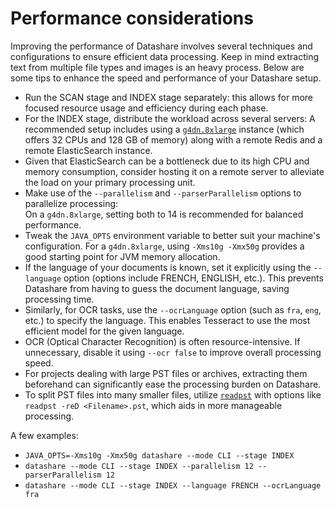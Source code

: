 # Performance considerations

Improving the performance of Datashare involves several techniques and configurations to ensure efficient data processing. Keep in mind extracting text from multiple file types and images is an heavy process. Below are some tips to enhance the speed and performance of your Datashare setup.

* Run the SCAN stage and INDEX stage separately: this allows for more focused resource usage and efficiency during each phase.
* For the INDEX stage, distribute the workload across several servers: A recommended setup includes using a [`g4dn.8xlarge`](https://instances.vantage.sh/aws/ec2/g4dn.8xlarge) instance (which offers 32 CPUs and 128 GB of memory) along with a remote Redis and a remote ElasticSearch instance.
* Given that ElasticSearch can be a bottleneck due to its high CPU and memory consumption, consider hosting it on a remote server to alleviate the load on your primary processing unit.
* Make use of the `--parallelism` and `--parserParallelism` options to parallelize processing:\
  On a `g4dn.8xlarge`, setting both to 14 is recommended for balanced performance.
* Tweak the `JAVA_OPTS` environment variable to better suit your machine's configuration. For a `g4dn.8xlarge`, using `-Xms10g -Xmx50g` provides a good starting point for JVM memory allocation.
* If the language of your documents is known, set it explicitly using the `--language` option (options include FRENCH, ENGLISH, etc.). This prevents Datashare from having to guess the document language, saving processing time.
* Similarly, for OCR tasks, use the `--ocrLanguage` option (such as `fra`, `eng`, etc.) to specify the language. This enables Tesseract to use the most efficient model for the given language.
* OCR (Optical Character Recognition) is often resource-intensive. If unnecessary, disable it using `--ocr false` to improve overall processing speed.
* For projects dealing with large PST files or archives, extracting them beforehand can significantly ease the processing burden on Datashare.
* To split PST files into many smaller files, utilize [`readpst`](https://linux.die.net/man/1/readpst) with options like `readpst -reD <Filename>.pst`, which aids in more manageable processing.

A few examples:

* `JAVA_OPTS=-Xms10g -Xmx50g datashare --mode CLI --stage INDEX`
* `datashare --mode CLI --stage INDEX --parallelism 12 --parserParallelism 12`
* `datashare --mode CLI --stage INDEX --language FRENCH --ocrLanguage fra`
